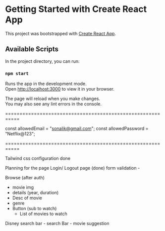 # Getting Started with Create React App

This project was bootstrapped with [Create React App](https://github.com/facebook/create-react-app).

## Available Scripts

In the project directory, you can run:

### `npm start`

Runs the app in the development mode.\
Open [http://localhost:3000](http://localhost:3000) to view it in your browser.

The page will reload when you make changes.\
You may also see any lint errors in the console.

===========================================================

const allowedEmail = "sonalik@gmail.com";
const allowedPassword = "Netflix@123";

===========================================================

Tailwind css configuration done


Planning for the page
Login/ Logout page (done)
    form validation - 

Browse (after auth)
 - movie img
 - details (year, duration)
 - Desc of movie
 - genre
 - Button (sub to watch)
    - List of movies to watch

Disney search bar
    - search Bar
    - movie suggestion
